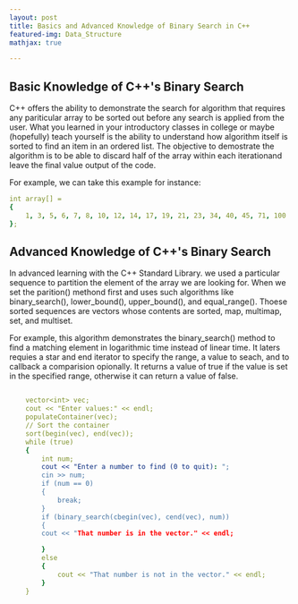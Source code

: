 ```yaml
---
layout: post
title: Basics and Advanced Knowledge of Binary Search in C++
featured-img: Data_Structure
mathjax: true

---
```

## Basic Knowledge of C++'s Binary Search
C++ offers the ability to demonstrate the search for algorithm that requires any pariticular array to be sorted out before any 
search is applied from the user. What you learned in your introductory classes in college or maybe (hopefully) teach yourself is 
the ability to understand how algorithm itself is sorted to find an item in an ordered list. The objective to demostrate the algorithm 
is to be able to discard half of the array within each iterationand leave the final value output of the code. 

For example, we can take this example for instance:


```yaml
int array[] = 
{ 
    1, 3, 5, 6, 7, 8, 10, 12, 14, 17, 19, 21, 23, 34, 40, 45, 71, 100 
};
```





## Advanced Knowledge of C++'s Binary Search
In advanced learning with the C++ Standard Library. we used a particular sequence to partition the element of the array we are 
looking for. When we set the parition() methond first and uses such algorithms like binary_search(), lower_bound(), upper_bound(), and
equal_range(). Thoese sorted sequences are vectors whose contents are sorted, map, multimap, set, and multiset.

For example, this algorithm demonstrates the binary_search() method to find a matching element in logarithmic time instead of linear
time. It laters requies a star and end iterator to specify the range, a value to seach, and to callback a comparision opionally. It returns
a value of true if the value is set in the specified range, otherwise it can return a value of false.

```yaml

    vector<int> vec;
    cout << "Enter values:" << endl;
    populateContainer(vec);
    // Sort the container
    sort(begin(vec), end(vec));
    while (true) 
    {
        int num;
        cout << "Enter a number to find (0 to quit): ";
        cin >> num;
        if (num == 0) 
        {
            break;
        }
        if (binary_search(cbegin(vec), cend(vec), num)) 
        {
        cout << "That number is in the vector." << endl;

        }   
        else 
        {
            cout << "That number is not in the vector." << endl;
        }
    }


```
